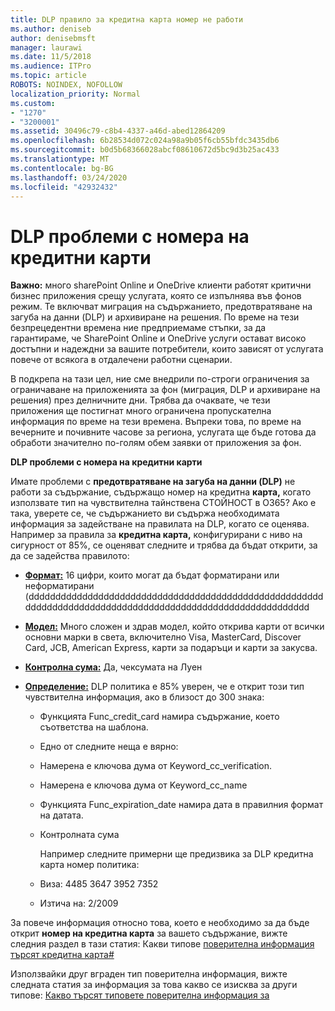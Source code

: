 ```yaml
---
title: DLP правило за кредитна карта номер не работи
ms.author: deniseb
author: denisebmsft
manager: laurawi
ms.date: 11/5/2018
ms.audience: ITPro
ms.topic: article
ROBOTS: NOINDEX, NOFOLLOW
localization_priority: Normal
ms.custom:
- "1270"
- "3200001"
ms.assetid: 30496c79-c8b4-4337-a46d-abed12864209
ms.openlocfilehash: 6b28534d072c024a98a9b05f6cb55bfdc3435db6
ms.sourcegitcommit: b0d5b68366028abcf08610672d5bc9d3b25ac433
ms.translationtype: MT
ms.contentlocale: bg-BG
ms.lasthandoff: 03/24/2020
ms.locfileid: "42932432"
---
```

# <a name="dlp-issues-with-credit-card-numbers"></a>DLP проблеми с номера на кредитни карти

**Важно:** много sharePoint Online и OneDrive клиенти работят критични бизнес приложения срещу услугата, която се изпълнява във фонов режим. Те включват миграция на съдържанието, предотвратяване на загуба на данни (DLP) и архивиране на решения. По време на тези безпрецедентни времена ние предприемаме стъпки, за да гарантираме, че SharePoint Online и OneDrive услуги остават високо достъпни и надеждни за вашите потребители, които зависят от услугата повече от всякога в отдалечени работни сценарии.

В подкрепа на тази цел, ние сме внедрили по-строги ограничения за ограничаване на приложенията за фон (миграция, DLP и архивиране на решения) през делничните дни. Трябва да очаквате, че тези приложения ще постигнат много ограничена пропускателна информация по време на тези времена. Въпреки това, по време на вечерните и почивните часове за региона, услугата ще бъде готова да обработи значително по-голям обем заявки от приложения за фон.

**DLP проблеми с номера на кредитни карти**

Имате проблеми с **предотвратяване на загуба на данни (DLP)** не работи за съдържание, съдържащо номер на кредитна **карта,** когато използвате тип на чувствителна тайнствена СТОЙНОСТ в O365? Ако е така, уверете се, че съдържанието ви съдържа необходимата информация за задействане на правилата на DLP, когато се оценява. Например за правила за **кредитна карта,** конфигурирани с ниво на сигурност от 85%, се оценяват следните и трябва да бъдат открити, за да се задейства правилото:
  
- **[Формат:](https://docs.microsoft.com/office365/securitycompliance/what-the-sensitive-information-types-look-for#format-19)** 16 цифри, които могат да бъдат форматирани или неформатирани (dddddddddddddddddddddddddddddddddddddddddddddddddddddddddddddddddddddddddddddddddddddddddddddddddddddddddddd

- **[Модел:](https://docs.microsoft.com/office365/securitycompliance/what-the-sensitive-information-types-look-for#pattern-19)** Много сложен и здрав модел, който открива карти от всички основни марки в света, включително Visa, MasterCard, Discover Card, JCB, American Express, карти за подаръци и карти за закусва.

- **[Контролна сума:](https://docs.microsoft.com/office365/securitycompliance/what-the-sensitive-information-types-look-for#checksum-19)** Да, чексумата на Луен

- **[Определение:](https://docs.microsoft.com/office365/securitycompliance/what-the-sensitive-information-types-look-for#definition-19)** DLP политика е 85% уверен, че е открит този тип чувствителна информация, ако в близост до 300 знака:

  - Функцията Func_credit_card намира съдържание, което съответства на шаблона.

  - Едно от следните неща е вярно:

  - Намерена е ключова дума от Keyword_cc_verification.

  - Намерена е ключова дума от Keyword_cc_name

  - Функцията Func_expiration_date намира дата в правилния формат на датата.

  - Контролната сума

    Например следните примерни ще предизвика за DLP кредитна карта номер политика:

  - Виза: 4485 3647 3952 7352
  
  - Изтича на: 2/2009

За повече информация относно това, което е необходимо за да бъде открит **номер на кредитна карта** за вашето съдържание, вижте следния раздел в тази статия: Какви типове [поверителна информация търсят кредитна карта#](https://docs.microsoft.com/office365/securitycompliance/what-the-sensitive-information-types-look-for#credit-card-number)
  
Използвайки друг вграден тип поверителна информация, вижте следната статия за информация за това какво се изисква за други типове: [Какво търсят типовете поверителна информация за](https://docs.microsoft.com/office365/securitycompliance/what-the-sensitive-information-types-look-for)
  